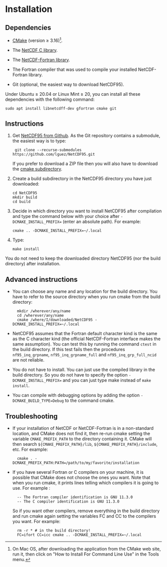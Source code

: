 # Installation

## Dependencies

- [CMake](https://cmake.org/download) (version ≥ 3.16)[^1].

- The [NetCDF C
  library](https://docs.unidata.ucar.edu/nug/current/getting_and_building_netcdf.html).

- The [NetCDF-Fortran
  library](https://www.unidata.ucar.edu/downloads/netcdf/index.jsp).

- The Fortran compiler that was used to compile your installed
  NetCDF-Fortran library.
- Git (optional, the easiest way to download NetCDF95).

Under Ubuntu &ge; 20.04 or Linux Mint &ge; 20, you can install all these
dependencies with the following command:

	sudo apt install libnetcdff-dev gfortran cmake git

## Instructions

1. Get [NetCDF95 from Github](https://github.com/lguez/NetCDF95). As
   the Git repository contains a submodule, the easiest way is to
   type:

		git clone --recurse-submodules https://github.com/lguez/NetCDF95.git

	If you prefer to download a ZIP file then you will also have to
    download the [cmake subdirectory](https://github.com/lguez/cmake).

2.  Create a build subdirectory in the NetCDF95 directory you have
    just downloaded:

        cd NetCDF95
        mkdir build
        cd build

3.  Decide in which directory you want to install NetCDF95 after
    compilation and type the command below with your choice after
    `-DCMAKE_INSTALL_PREFIX=` (enter an absolute path). For example:

        cmake .. -DCMAKE_INSTALL_PREFIX=~/.local

4.  Type:

        make install

You do not need to keep the downloaded directory NetCDF95 (nor the
build directory) after installation.

## Advanced instructions

- You can choose any name and any location for the build
  directory. You have to refer to the source directory when you run
  cmake from the build directory:

		mkdir /wherever/any/name
		cd /wherever/any/name
		cmake /where/I/downloaded/NetCDF95 -DCMAKE_INSTALL_PREFIX=~/.local

- NetCDF95 assumes that the Fortran default character kind is the same
  as the C character kind (the official NetCDF-Fortran interface makes
  the same assumption). You can test this by running the command
  `ctest` in the build directory. If this test fails then the
  procedures `nf95_inq_grpname`, `nf95_inq_grpname_full` and
  `nf95_inq_grp_full_ncid` are not reliable.

- You do not have to install. You can just use the compiled library in
  the build directory. So you do not have to specify the option
  `-DCMAKE_INSTALL_PREFIX=` and you can just type make instead of
  `make install`.

- You can compile with debugging options by adding the option
  `-DCMAKE_BUILD_TYPE=Debug` to the command cmake.

## Troubleshooting

- If your installation of NetCDF or NetCDF-Fortran is in a non-standard
location, and CMake does not find it, then re-run cmake setting the
variable `CMAKE_PREFIX_PATH` to the directory containing it. CMake
will then search `${CMAKE_PREFIX_PATH}/lib`,
`${CMAKE_PREFIX_PATH}/include`, etc. For example:

		cmake . -DCMAKE_PREFIX_PATH:PATH=/path/to/my/favorite/installation

- If you have several Fortran or C compilers on your machine, it is
  possible that CMake does not choose the ones you want. Note that when
  you run cmake, it prints lines telling which compilers it is going
  to use. For example :

		-- The Fortran compiler identification is GNU 11.3.0
		-- The C compiler identification is GNU 11.3.0

	So if you want other compilers, remove everything in the build
	directory and run cmake again setting the variables FC and CC to the
	compilers you want. For example:

		rm -r * # in the build directory!
		FC=ifort CC=icc cmake .. -DCMAKE_INSTALL_PREFIX=~/.local

[^1]: On Mac OS, after downloading the application from the CMake web
    site, run it, then click on "How to Install For Command Line Use"
    in the Tools menu.
